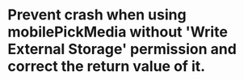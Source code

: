 # Prevent crash when using mobilePickMedia without 'Write External Storage' permission and correct the return value of it.
